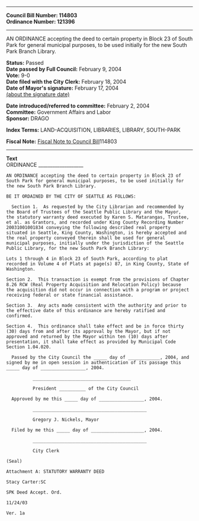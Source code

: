 * * * * *  
  
**Council Bill Number: [](#h0)[](#h2)114803**   
**Ordinance Number: 121396**  
  
* * * * *  
  
AN ORDINANCE accepting the deed to certain property in Block 23 of South Park for general municipal purposes, to be used initially for the new South Park Branch Library.  
  
**Status:** Passed   
**Date passed by Full Council:** February 9, 2004   
**Vote:** 9-0   
**Date filed with the City Clerk:** February 18, 2004   
**Date of Mayor's signature:** February 17, 2004   
[(about the signature date)](/~public/approvaldate.htm)   
  
  
**Date introduced/referred to committee:** February 2, 2004   
**Committee:** Government Affairs and Labor   
**Sponsor:** DRAGO   
  
**Index Terms:** LAND-ACQUISITION, LIBRARIES, LIBRARY, SOUTH-PARK  
  
**Fiscal Note:** [Fiscal Note to Council Bill](http://clerk.seattle.gov/~public/fnote/114803.htm)[](#h1)[](#h3)114803  
  
* * * * *  
  
**Text**  
    ORDINANCE ___________________  
  
    AN ORDINANCE accepting the deed to certain property in Block 23 of  
    South Park for general municipal purposes, to be used initially for  
    the new South Park Branch Library.  
  
    BE IT ORDAINED BY THE CITY OF SEATTLE AS FOLLOWS:  
  
      Section 1.  As requested by the City Librarian and recommended by  
    the Board of Trustees of the Seattle Public Library and the Mayor,  
    the statutory warranty deed executed by Karen S. Matarangas, Trustee,  
    et al. as Grantors, and recorded under King County Recording Number  
    20031001001834 conveying the following described real property  
    situated in Seattle, King County, Washington, is hereby accepted and  
    the real property conveyed therein shall be used for general  
    municipal purposes, initially under the jurisdiction of the Seattle  
    Public Library, for the new South Park Branch Library:  
  
    Lots 1 through 4 in Block 23 of South Park, according to plat  
    recorded in Volume 4 of Plats at page(s) 87, in King County, State of  
    Washington.  
  
    Section 2.  This transaction is exempt from the provisions of Chapter  
    8.26 RCW (Real Property Acquisition and Relocation Policy) because  
    the acquisition did not occur in connection with a program or project  
    receiving federal or state financial assistance.  
  
    Section 3.  Any acts made consistent with the authority and prior to  
    the effective date of this ordinance are hereby ratified and  
    confirmed.  
  
    Section 4.  This ordinance shall take effect and be in force thirty  
    (30) days from and after its approval by the Mayor, but if not  
    approved and returned by the Mayor within ten (10) days after  
    presentation, it shall take effect as provided by Municipal Code  
    Section 1.04.020.  
  
      Passed by the City Council the _____ day of ____________, 2004, and  
    signed by me in open session in authentication of its passage this  
    _____ day of _________________, 2004.  
  
              _____________________________________  
  
              President __________ of the City Council  
  
      Approved by me this _____ day of _________________, 2004.  
  
              ___________________________________________  
  
              Gregory J. Nickels, Mayor  
  
      Filed by me this _____ day of ____________________, 2004.  
  
              ___________________________________________  
  
              City Clerk  
  
    (Seal)  
  
    Attachment A: STATUTORY WARRANTY DEED  
  
    Stacy Carter:SC  
  
    SPK Deed Accept. Ord.  
  
    11/24/03  
  
    Ver. 1a  
